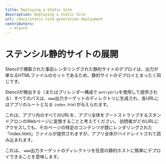 ```yaml
---
title: Deploying a Static Site
description: Deploying a Static Site
url: /docs/static-site-generation-deployment
contributors:
  - mlynch
---
```


# ステンシル静的サイトの展開

Stencilで構築された事前レンダリングされた静的サイトのデプロイは、出力が単なるHTMLファイルのセットであるため、静的サイトのデプロイとまったく同じです。

Stencilが検出する（またはプリレンダー構成で `entryUrls`を使用して提供される）すべてのパスは、`www`出力ターゲットのディレクトリに生成され、各URLにはアプリのルートとなる `index.html`が与えられます。

これは、アプリ内のすべてのURLを、アプリ全体をブートストラップするスタンドアロンのWebページに変換することと考えてください。 訪問者がどのURLにアクセスしても、そのページの特定のコンテンツが既にレンダリングされた「index.html」ファイルが提供されますが、アプリ全体がハイドレイトされて読み込まれます。

これは、 `www`出力ターゲットのディレクトリを任意の静的ホストに簡単にデプロイできることを意味します。